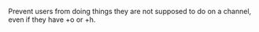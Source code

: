 Prevent users from doing things they are not supposed to do on a channel,
even if they have +o or +h.
